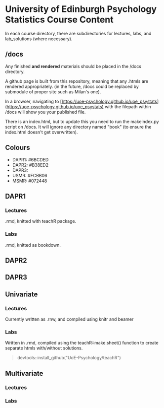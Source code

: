 # University of Edinburgh Psychology Statistics Course Content  

In each course directory, there are subdirectories for lectures, labs, and lab_solutions (where necessary).  
  
## /docs  
Any finished **and rendered**  materials should be placed in the /docs directory.  
  
A github page is built from this repository, meaning that any .htmls are rendered appropriately. (in the future, /docs could be replaced by submodule of proper site such as Milan's one).   

In a browser, navigating to [https://uoe-psychology.github.io/uoe_psystats](https://uoe-psychology.github.io/uoe_psystats) with the filepath within /docs will show you your published file.   
  
There is an index.html, but to update this you need to run the makeindex.py script on /docs.  It will ignore any directory named "book" (to ensure the index.html doesn't get overwritten).  

## Colours  
- DAPR1: #6BCDED    
- DAPR2: #B38ED2  
- DAPR3:  
- USMR: #FCBB06  
- MSMR: #072448  


## DAPR1  
### Lectures  
.rmd, knitted with teachR package.  

### Labs  
.rmd, knitted as bookdown.  
  

## DAPR2  
 
## DAPR3  
 
## Univariate  
### Lectures  
Currently written as .rnw, and compiled using knitr and beamer  
### Labs  
Written in .rmd, compiled using the teachR::make.sheet() function to create separate htmls with/without solutions.  
> devtools::install_github("UoE-Psychology/teachR")  

## Multivariate  
### Lectures  
### Labs  
  




